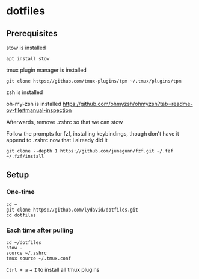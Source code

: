 # dotfiles

## Prerequisites

stow is installed
```
apt install stow
```

tmux plugin manager is installed
```
git clone https://github.com/tmux-plugins/tpm ~/.tmux/plugins/tpm
```

zsh is installed

oh-my-zsh is installed
https://github.com/ohmyzsh/ohmyzsh?tab=readme-ov-file#manual-inspection

Afterwards, remove .zshrc so that we can stow

Follow the prompts for fzf, installing keybindings, though don't have it append to .zshrc now that I already did it
```
git clone --depth 1 https://github.com/junegunn/fzf.git ~/.fzf
~/.fzf/install
```


## Setup

### One-time

```
cd ~
git clone https://github.com/lydavid/dotfiles.git
cd dotfiles
```

### Each time after pulling

```
cd ~/dotfiles
stow .
source ~/.zshrc
tmux source ~/.tmux.conf
```

`Ctrl + a` + `I` to install all tmux plugins
